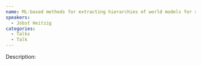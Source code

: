 ```yaml
---
name: ML-based methods for extracting hierarchies of world models for sequential AI decision making from socio-ecological systems models
speakers:
  - Jobst Heitzig
categories:
  - Talks
  - Talk
---
```


Description:
